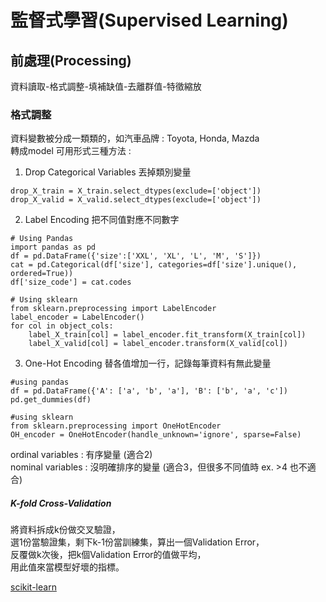 # 監督式學習(Supervised Learning)
## 前處理(Processing)
資料讀取-格式調整-填補缺值-去離群值-特徵縮放

### 格式調整
資料變數被分成一類類的，如汽車品牌 : Toyota, Honda, Mazda  
轉成model 可用形式三種方法 :  
1. Drop Categorical Variables  丟掉類別變量    
```
drop_X_train = X_train.select_dtypes(exclude=['object'])
drop_X_valid = X_valid.select_dtypes(exclude=['object'])
```  
2. Label Encoding  把不同值對應不同數字  
```
# Using Pandas
import pandas as pd
df = pd.DataFrame({'size':['XXL', 'XL', 'L', 'M', 'S']})
cat = pd.Categorical(df['size'], categories=df['size'].unique(), ordered=True))
df['size_code'] = cat.codes

# Using sklearn
from sklearn.preprocessing import LabelEncoder
label_encoder = LabelEncoder()
for col in object_cols:
    label_X_train[col] = label_encoder.fit_transform(X_train[col])
    label_X_valid[col] = label_encoder.transform(X_valid[col])
```
3. One-Hot Encoding 替各值增加一行，記錄每筆資料有無此變量  
```
#using pandas
df = pd.DataFrame({'A': ['a', 'b', 'a'], 'B': ['b', 'a', 'c'])
pd.get_dummies(df)

#using sklearn
from sklearn.preprocessing import OneHotEncoder
OH_encoder = OneHotEncoder(handle_unknown='ignore', sparse=False)
```
ordinal variables : 有序變量  (適合2)  
nominal variables : 沒明確排序的變量 (適合3，但很多不同值時 ex. >4 也不適合)  

##### K-fold Cross-Validation
將資料拆成k份做交叉驗證，  
選1份當驗證集，剩下k-1份當訓練集，算出一個Validation Error，  
反覆做k次後，把k個Validation Error的值做平均，  
用此值來當模型好壞的指標。  

[scikit-learn](https://scikit-learn.org/stable/index.html)
